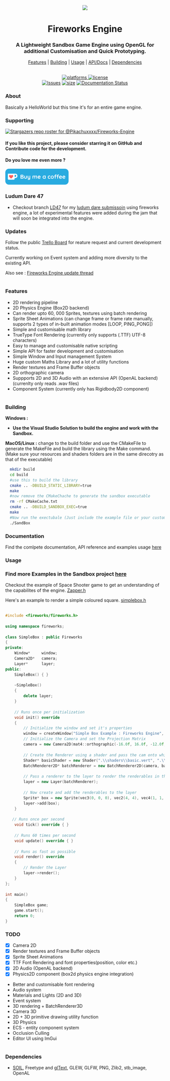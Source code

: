 <p align="center">
  <img width=300" src="https://github.com/Pikachuxxxx/Fireworks-Engine/blob/master/fireworks%20logo.png">
</p>
<h1 align="center"> Fireworks Engine </h1>

<p align="center">
<h3 align="center">A Lightweight Sandbox Game Engine using OpenGL for additional Customisation and Quick Prototyping.</h3>
</p>
<p align="center">
  <a href="#features">Features</a> |
  <a href="#building">Building</a> |
  <a href="#usage">Usage</a> |
  <a href="https://fireworks-engine.readthedocs.io/en/latest/">API/Docs</a> |
  <a href="#dependencies">Dependencies</a>
<br/>
</p>  

<p align="center">  
<br/>
<a href="https://github.com/Pikachuxxxx/Fireworks-Engine"><img alt="platforms" src="https://img.shields.io/badge/Platforms-Windows%20%7C%20Linux%20%7C%20macOS%20%7C-blue?style=flat-square"/>  </a>       
<a href="https://github.com/Pikachuxxxx/Fireworks-Engine/blob/master/LICENSE"><img alt="license" src="https://img.shields.io/github/license/Pikachuxxxx/fireworks-engine?style=flat-square"/>  </a>
<br/>
<a href="https://github.com/Pikachuxxxx/Fireworks-Engine/issues"><img alt="Issues" src="https://img.shields.io/github/issues/Pikachuxxxx/fireworks-engine?style=flat-square"/></a>
<a href=""><img alt="size" src="https://img.shields.io/github/repo-size/Pikachuxxxx/fireworks-engine?color=FFA500&style=flat-square"/></a>
<a href='https://fireworks-engine.readthedocs.io/en/latest/?badge=latest'><img src='https://readthedocs.org/projects/fireworks-engine/badge/?version=latest' alt='Documentation Status' />
</a>

<br/>
</p>

### About
Basically a HelloWorld but this time it's for an entire game engine.

### Supporting

[![Stargazers repo roster for @Pikachuxxxx/Fireworks-Engine](https://reporoster.com/stars/Pikachuxxxx/Fireworks-Engine)](https://github.com/Pikachuxxxx/Fireworks-Engine/stargazers)

#### If you like this project, please consider starring it on GitHub and Contribute code for the development.

<p>
<h4>Do you love me even more ? </h4> <a href="https://ko-fi.com/pikachuxxx"> <img src="https://github.com/Pikachuxxxx/Pikachuxxxx/blob/master/kofi1.png" width="200">
</a>
</p>

### Ludum Dare 47
- Checkout branch [LD47](https://github.com/Pikachuxxxx/Fireworks-Engine/tree/LD47/Fireworks%20Engine/LD47) for my [ludum dare submissoin](https://ldjam.com/events/ludum-dare/47/one-for-an-era) using fireworks engine, a lot of experimental features were added during the jam that will soon be integrated into the engine.

### Updates

Follow the public [Trello Board](https://trello.com/b/IhA33t9V/fireworks-engine) for reature request and current development status.

Currently working on Event system and adding more diversity to the existing API.

Also see : [Fireworks Engine update thread](https://twitter.com/GameGraphicsGuy/status/1300449455733239808)

#
### Features

- 2D rendering pipeline
- 2D Physics Engine (Box2D backend)
- Can render upto 60, 000 Sprites, textures using batch rendering
- Sprite Sheet Animations (can change frame or frame rate manually, supports 2 types of in-built animation modes [LOOP, PING_PONG])
- Simple and customisable math library
- TrueType Font Rendering (currently only supports (.TTF) UTF-8 characters)
- Easy to manage and customisable native scripting 
- Simple API for faster development and customisation
- Simple Window and Input management System 
- Huge custom Maths Library and a lot of utility functions
- Render textures and Frame Buffer objects
- 2D orthographic camera 
- Suppports 2D and 3D Audio with an extensive API (OpenAL backend) (currenlty only reads .wav files)
- Component System (currently only has Rigidbody2D component)

#
### Building
**Windows :**
- **Use the Visual Studio Solution to build the engine and work with the Sandbox.**

**MacOS/Linux :**
  change to the build folder and use the CMakeFile to generate the MakeFile and build the library using the Make command. (Make sure your resources and shaders folders are in the same direcotry as that of the executable)
```bash
  mkdir build
  cd build 
  #use this to build the library
  cmake .. -DBUILD_STATIC_LIBRARY=true
  make 
  #now remove the CMakeChache to generate the sandbox executable
  rm -rf CMakeCache.txt
  cmake .. -DBUILD_SANDBOX_EXEC=true
  make
  #Now run the exectubale (Just include the example file or your custom game headers in the SandBox.cpp)
  ./SandBox
```
### Documentation
Find the comlpete documentation, API reference and examples usage [here](https://fireworks-engine.readthedocs.io/en/latest/)
### Usage
### Find more Examples in the Sandbox project [here](https://github.com/Pikachuxxxx/Fireworks-Engine/tree/master/Fireworks%20Engine/Sandbox/examples)

Checkout the example of Space Shooter game to get an understanding of the capabilites of the engine. [Zapper.h](https://github.com/Pikachuxxxx/Fireworks-Engine/blob/master/Fireworks%20Engine/Sandbox/examples/Zapper.h)

Here's an example to render a simple coloured square. [simplebox.h](https://github.com/Pikachuxxxx/Fireworks-Engine/blob/master/Examples/SimpleBox.h)
```cpp

#include <fireworks/fireworks.h>

using namespace fireworks;

class SimpleBox : public Fireworks
{
private:
    Window*     window;
    Camera2D*   camera;
    Layer*      layer;
public:
    SimpleBox() { }

    ~SimpleBox()
    {
        delete layer;
    }

    // Runs once per initialization
    void init() override
    {
        // Initialize the window and set it's properties
        window = createWindow("Simple Box Example : Fireworks Engine", 800, 600);
        // Initialize the Camera and set the Projection Matrix
        camera = new Camera2D(mat4::orthographic(-16.0f, 16.0f, -12.0f, 12.0f, -1.0f, 1.0f));

        // Create the Renderer using a shader and pass the cam onto which you wish to render
        Shader* basicShader = new Shader(".\\shaders\\basic.vert", ".\\shaders\\basic.frag");
        BatchRenderer2D* batchRenderer = new BatchRenderer2D(camera, basicShader);

        // Pass a renderer to the layer to render the renderables in that layer using that renderer
        layer = new Layer(batchRenderer);

        // Now create and add the renderables to the layer
        Sprite* box = new Sprite(vec3(0, 0, 0), vec2(4, 4), vec4(1, 1, 0, 1));
        layer->add(box);
    }

   // Runs once per second
	void tick() override { }

    // Runs 60 times per second
    void update() override { }

    // Runs as fast as possible
    void render() override 
    {
        // Render the Layer
        layer->render();
    }
};

int main()
{
    SimpleBox game;
    game.start();
    return 0;
}
```
### TODO
- [x] Camera 2D
- [x] Render textures and Frame Buffer objects
- [x] Sprite Sheet Animations
- [x] TTF Font Rendering and font properties(position, color etc.)
- [x] 2D Audio (OpenAL backend)
- [x] Physics2D component (box2d physics engine integration)
- Better and customisable font rendering 
- Audio system
- Materials and Lights (2D and 3D)
- Event system
- 3D rendering + BatchRenderer3D
- Camera 3D
- 2D + 3D primitive drawing utility function 
- 3D Physics 
- ECS - entity component system 
- Occlusion Culling
- Editor UI using ImGui

#
### Dependencies
- [SOIL](https://github.com/Pikachuxxxx/SOIL), Freetype and [glText](https://github.com/vallentin/glText), GLEW, GLFW, PNG, Zlib2, stb_image, OpenAL


